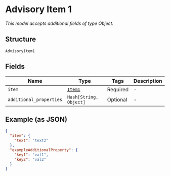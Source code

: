 
# Advisory Item 1

*This model accepts additional fields of type Object.*

## Structure

`AdvisoryItem1`

## Fields

| Name | Type | Tags | Description |
|  --- | --- | --- | --- |
| `item` | [`Item1`](../../doc/models/item-1.md) | Required | - |
| `additional_properties` | `Hash[String, Object]` | Optional | - |

## Example (as JSON)

```json
{
  "item": {
    "text": "text2"
  },
  "exampleAdditionalProperty": {
    "key1": "val1",
    "key2": "val2"
  }
}
```


